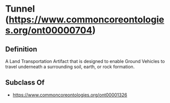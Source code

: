 # Tunnel (https://www.commoncoreontologies.org/ont00000704)

## Definition
A Land Transportation Artifact that is designed to enable Ground Vehicles to travel underneath a surrounding soil, earth, or rock formation.

## Subclass Of
- https://www.commoncoreontologies.org/ont00001326

